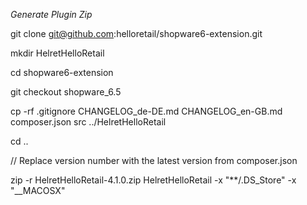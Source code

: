 *Generate Plugin Zip*

git clone git@github.com:helloretail/shopware6-extension.git

mkdir HelretHelloRetail

cd shopware6-extension

git checkout shopware_6.5

cp -rf .gitignore CHANGELOG_de-DE.md CHANGELOG_en-GB.md composer.json src ../HelretHelloRetail

cd ..

// Replace version number with the latest version from composer.json

zip -r HelretHelloRetail-4.1.0.zip HelretHelloRetail -x "**/.DS_Store" -x "__MACOSX"
